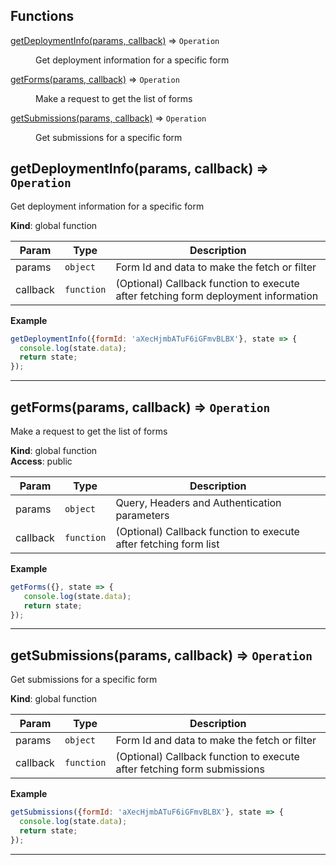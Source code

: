 ## Functions

<dl>
<dt><a href="#getDeploymentInfo">getDeploymentInfo(params, callback)</a> ⇒ <code>Operation</code></dt>
<dd><p>Get deployment information for a specific form</p>
</dd>
<dt><a href="#getForms">getForms(params, callback)</a> ⇒ <code>Operation</code></dt>
<dd><p>Make a request to get the list of forms</p>
</dd>
<dt><a href="#getSubmissions">getSubmissions(params, callback)</a> ⇒ <code>Operation</code></dt>
<dd><p>Get submissions for a specific form</p>
</dd>
</dl>

<a name="getDeploymentInfo"></a>

## getDeploymentInfo(params, callback) ⇒ <code>Operation</code>
Get deployment information for a specific form

**Kind**: global function  

| Param | Type | Description |
| --- | --- | --- |
| params | <code>object</code> | Form Id and data to make the fetch or filter |
| callback | <code>function</code> | (Optional) Callback function to execute after fetching form deployment information |

**Example**  
```js
getDeploymentInfo({formId: 'aXecHjmbATuF6iGFmvBLBX'}, state => {
  console.log(state.data);
  return state;
});
```

* * *

<a name="getForms"></a>

## getForms(params, callback) ⇒ <code>Operation</code>
Make a request to get the list of forms

**Kind**: global function  
**Access**: public  

| Param | Type | Description |
| --- | --- | --- |
| params | <code>object</code> | Query, Headers and Authentication parameters |
| callback | <code>function</code> | (Optional) Callback function to execute after fetching form list |

**Example**  
```js
getForms({}, state => {
   console.log(state.data);
   return state;
});
```

* * *

<a name="getSubmissions"></a>

## getSubmissions(params, callback) ⇒ <code>Operation</code>
Get submissions for a specific form

**Kind**: global function  

| Param | Type | Description |
| --- | --- | --- |
| params | <code>object</code> | Form Id and data to make the fetch or filter |
| callback | <code>function</code> | (Optional) Callback function to execute after fetching form submissions |

**Example**  
```js
getSubmissions({formId: 'aXecHjmbATuF6iGFmvBLBX'}, state => {
  console.log(state.data);
  return state;
});
```

* * *

